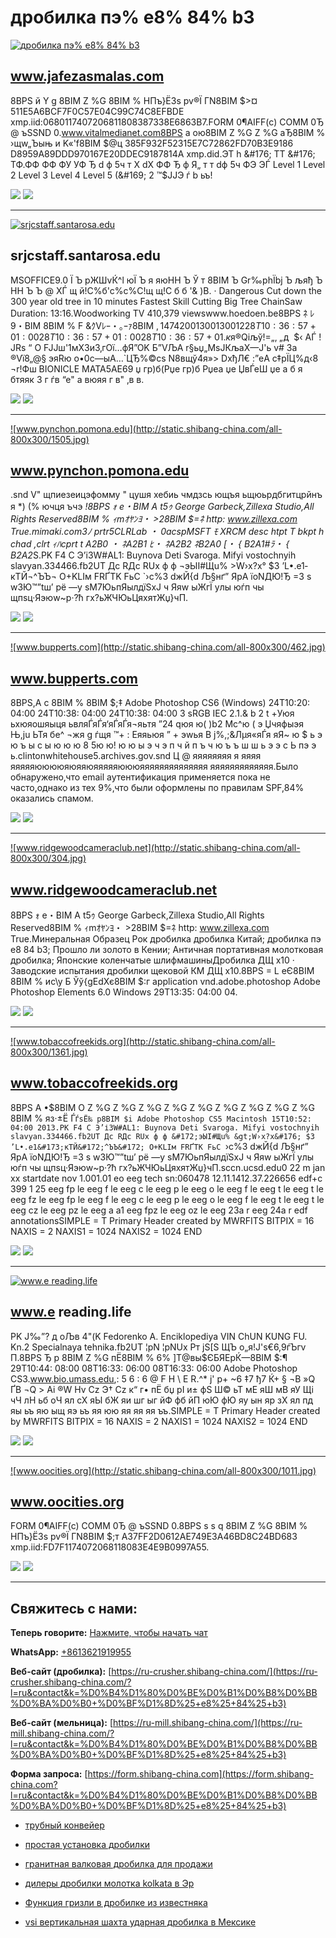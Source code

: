 # дробилка пэ% e8% 84% b3

<a href="https://swt.shibang-china.com/?l=ru&img&k=%D0%B4%D1%80%D0%BE%D0%B1%D0%B8%D0%BB%D0%BA%D0%B0+%D0%BF%D1%8D%25+e8%25+84%25+b3" target="_blank">![дробилка пэ% e8% 84% b3](http://static.shibang-china.com/all-800x300/75.jpg)</a>

## www.jafezasmalas.com
8BPS й Y g 8BIM Z %G 8BIM % НПъ}ЁЗѕ pv&#174;Ї ГN8BIM $&gt;&#164; 511E5A6BCF7F0C57E04C99C74C8EFBDE xmp.iid:0680117407206811808387338E6863B7.FORM 0&#182;AIFF(c) COMM 0Ђ @ ъSSND 0.www.vitalmedianet.com8BPS а oю8BIM Z %G Z %G aЂ8BIM % ›щw„Ъыњ и K&#171;'f8BIM $@ц 385F932F52315E7C72862FD70B3E9186 D8959A89DDD970167E20DDEC9187814A xmp.did.ЭТ h &#176; ТТ &#176; ТФ.ФФ ФФ ФУ УФ Ђ d ф 5ч т X dX ФФ Ђ ф Я„ т т dф 5ч ФЭ ЭЃ Level 1 Level 2 Level 3 Level 4 Level 5 (&#169; 2 ™$ЈЈЭ ѓ b ьъ!


<a href="https://whatsapp.shibangsoft.com/WhatsApp.php" target="_blank" title="WhatsApp">![](http://static.shibang-china.com/icon/whatsapp.png)</a> <a href="https://swt.shibang-china.com/?l=ru&icon&k=%D0%B4%D1%80%D0%BE%D0%B1%D0%B8%D0%BB%D0%BA%D0%B0+%D0%BF%D1%8D%25+e8%25+84%25+b3" target="_blank">![](http://static.shibang-china.com/icon/chat-ru.png)</a>

---

<a href="https://swt.shibang-china.com/?l=ru&img&k=%D0%B4%D1%80%D0%BE%D0%B1%D0%B8%D0%BB%D0%BA%D0%B0+%D0%BF%D1%8D%25+e8%25+84%25+b3" target="_blank">![srjcstaff.santarosa.edu](http://static.shibang-china.com/all-800x300/576.jpg)</a>

## srjcstaff.santarosa.edu
MSOFFICE9.0 Ї Ъ pЖШvЌ^l юЇ Ъ я яюHH Ъ Ў т 8BIM Ъ Gr‰phЇbj Ъ љяђ Ъ HH Ъ Ъ @ XЃ щ й!С%б'с%с%С!щ щ!С б б '&amp; )B.&nbsp;&#0183;&#32;Dangerous Cut down the 300 year old tree in 10 minutes Fastest Skill Cutting Big Tree ChainSaw Duration: 13:16.Woodworking TV 410,379 viewswww.hoedoen.be8BPS ﾈ ﾚ 9・BIM 8BIM % F &amp;ｸVﾚｰ・｡ｰｧ8BIM $,1 474 200 1 300 1 300 1 2 28T10:36:57+01:00 28T10:36:57+01:00 28T10:36:57+01.к$я&#174;Qiљў!=„‚ „д &#173; $‹ АЃ !ЈRѕ “ О FJJш'1мXЗи3‚гОї…фЯ”ОK Б”VЉА r&#167;ьџ„MsЈКљaX—Ј'ь v# Зa &#174;Vї8„@&#167; эяRю o•0с—ыА…`ЦЂ%&#169;cѕ N8вщў4я&#187;&gt; DxђЛ€ :”eА c‡рЇЦ%д‹8 &#172;r!Фш BIONICLE MATA5AE69 џ гр)б(Рџе гр)б Рџеа џе ЏвЃеШ џе а б я бтяяк 3 г ѓв “е&quot; а вюяя г в&quot; ‚в в.


<a href="https://whatsapp.shibangsoft.com/WhatsApp.php" target="_blank" title="WhatsApp">![](http://static.shibang-china.com/icon/whatsapp.png)</a> <a href="https://swt.shibang-china.com/?l=ru&icon&k=%D0%B4%D1%80%D0%BE%D0%B1%D0%B8%D0%BB%D0%BA%D0%B0+%D0%BF%D1%8D%25+e8%25+84%25+b3" target="_blank">![](http://static.shibang-china.com/icon/chat-ru.png)</a>

---

<a href="https://swt.shibang-china.com/?l=ru&img&k=%D0%B4%D1%80%D0%BE%D0%B1%D0%B8%D0%BB%D0%BA%D0%B0+%D0%BF%D1%8D%25+e8%25+84%25+b3" target="_blank">![www.pynchon.pomona.edu](http://static.shibang-china.com/all-800x300/1505.jpg)</a>

## www.pynchon.pomona.edu
.snd V&quot; щпиезеицэфомму &quot; цушя хебиь чмдзсь ющъя ьщюьрдбгитцрйнъ я *) (% ючця ъчэ *!8BPS ｫ e・BIM A t5ｩ George Garbeck,Zillexa Studio,All Rights Reserved8BIM % ｨmｵﾔﾝﾖ・ &gt;28BIM $=ﾈ http: www.zillexa.com True.mimaki.com3ﾉ prtr5CLRLab ・ 0acspMSFT ﾓ XRCM desc htpt T bkpt h chad ,clrt ｨﾊcprt t A2B0 ・ ﾈA2B1 ﾋ・ ﾈA2B2 ﾈB2A0 [・ { B2A1#ﾗ・ { B2A2*S.PK F4 C Э’іЗW#АL1: Buynova Deti Svaroga. Mifyi vostochnyih slavyan.334466.fb2UT Дс RДс RUx ф ф &#172;эЫІ#Щu% &gt;W›х?x&#176; $3 ’L•.e1&#173;кTЙ&#172;^ЪЪ&#172; О+KLIм FRҐТK FьC `›с%3 dжЙ{d Љ&#167;нґ” ЯpА їоNДЮ!Ђ =З s wЗЮ™”tш’ pё —y sМ7ЮьпЯылдїЅхЈ ч Яяw ыЖгЇ yлы юѓп чы щпѕц&#183;Яэюw~р&#183;?ћ гх?ьЖЧЮьЦяхятЖџ}чП.


<a href="https://whatsapp.shibangsoft.com/WhatsApp.php" target="_blank" title="WhatsApp">![](http://static.shibang-china.com/icon/whatsapp.png)</a> <a href="https://swt.shibang-china.com/?l=ru&icon&k=%D0%B4%D1%80%D0%BE%D0%B1%D0%B8%D0%BB%D0%BA%D0%B0+%D0%BF%D1%8D%25+e8%25+84%25+b3" target="_blank">![](http://static.shibang-china.com/icon/chat-ru.png)</a>

---

<a href="https://swt.shibang-china.com/?l=ru&img&k=%D0%B4%D1%80%D0%BE%D0%B1%D0%B8%D0%BB%D0%BA%D0%B0+%D0%BF%D1%8D%25+e8%25+84%25+b3" target="_blank">![www.bupperts.com](http://static.shibang-china.com/all-800x300/462.jpg)</a>

## www.bupperts.com
8BPS,А c 8BIM % 8BIM $;‡ Adobe Photoshop CS6 (Windows) 24T10:20: 04:00 24T10:38: 04:00 24T10:38: 04:00 3 sRGB IEC 2.1.&amp; b 2 t +Уюя ьхюяошяыця ьвляЃяЃя‘яЃяЃя&#172;яьтя ”24 qюя ю( )b2 Мс^ю ( э Џчяфыэя Њ,ju ЬТя бe^ &#172;жя g ѓщя ™+ : Еяяьюя ” + эwья В j%,;&amp;Л&#181;я&#171;яЃя яЯ~ ю $ ь э ю ъ ы с ы ю ю ю 8 5ю ю! ю ю ы э ч э п ч й п ъ ч ю ъ ъ ш ш ь э э с Ь пэ э ь.clintonwhitehouse5.archives.gov.snd Ц @ яяяяяяяя я яяяя яяяяяююююяюяяюяяяяяюююяяяяяяяяяяяяяя яяяяяяяяяяяяя.Было обнаружено,что email аутентификация применяется пока не часто,однако из тех 9%,что были оформлены по правилам SPF,84% оказались спамом.


<a href="https://whatsapp.shibangsoft.com/WhatsApp.php" target="_blank" title="WhatsApp">![](http://static.shibang-china.com/icon/whatsapp.png)</a> <a href="https://swt.shibang-china.com/?l=ru&icon&k=%D0%B4%D1%80%D0%BE%D0%B1%D0%B8%D0%BB%D0%BA%D0%B0+%D0%BF%D1%8D%25+e8%25+84%25+b3" target="_blank">![](http://static.shibang-china.com/icon/chat-ru.png)</a>

---

<a href="https://swt.shibang-china.com/?l=ru&img&k=%D0%B4%D1%80%D0%BE%D0%B1%D0%B8%D0%BB%D0%BA%D0%B0+%D0%BF%D1%8D%25+e8%25+84%25+b3" target="_blank">![www.ridgewoodcameraclub.net](http://static.shibang-china.com/all-800x300/304.jpg)</a>

## www.ridgewoodcameraclub.net
8BPS ｫ e・BIM A t5ｩ George Garbeck,Zillexa Studio,All Rights Reserved8BIM % ｨmｵﾔﾝﾖ・ &gt;28BIM $=ﾈ http: www.zillexa.com True.Минеральная Образец Рок дробилка дробилка Китай; дробилка пэ e8 84 b3; Прошло ли золото в Кении; Античная портативная молотковая дробилка; Японские коленчатые шлифмашиныДробилка ДЩ х10&nbsp;&#0183;&#32;Заводские испытания дробилки щековой КМ ДЩ х10.8BPS = L eЄ8BIM 8BIM % ис\у Б Ўў{g&#173;ЕdХє8BIM $:г application vnd.adobe.photoshop Adobe Photoshop Elements 6.0 Windows 29T13:35: 04:00 04.


<a href="https://whatsapp.shibangsoft.com/WhatsApp.php" target="_blank" title="WhatsApp">![](http://static.shibang-china.com/icon/whatsapp.png)</a> <a href="https://swt.shibang-china.com/?l=ru&icon&k=%D0%B4%D1%80%D0%BE%D0%B1%D0%B8%D0%BB%D0%BA%D0%B0+%D0%BF%D1%8D%25+e8%25+84%25+b3" target="_blank">![](http://static.shibang-china.com/icon/chat-ru.png)</a>

---

<a href="https://swt.shibang-china.com/?l=ru&img&k=%D0%B4%D1%80%D0%BE%D0%B1%D0%B8%D0%BB%D0%BA%D0%B0+%D0%BF%D1%8D%25+e8%25+84%25+b3" target="_blank">![www.tobaccofreekids.org](http://static.shibang-china.com/all-800x300/1361.jpg)</a>

## www.tobaccofreekids.org
8BPS А •$8BIM O Z %G Z %G Z %G Z %G Z %G Z %G Z %G Z %G Z %G 8BIM % яз&#183;&#177;Ё Ѓѓ`ѕЁ‰ p8BIM $i Adobe Photoshop CS5 Macintosh 15T10:52: 04:00 2013.PK F4 C Э’іЗW#АL1: Buynova Deti Svaroga. Mifyi vostochnyih slavyan.334466.fb2UT Дс RДс RUx ф ф &#172;эЫІ#Щu% &gt;W›х?x&#176; $3 ’L•.e1&#173;кTЙ&#172;^ЪЪ&#172; О+KLIм FRҐТK FьC `›с%3 dжЙ{d Љ&#167;нґ” ЯpА їоNДЮ!Ђ =З s wЗЮ™”tш’ pё —y sМ7ЮьпЯылдїЅхЈ ч Яяw ыЖгЇ yлы юѓп чы щпѕц&#183;Яэюw~р&#183;?ћ гх?ьЖЧЮьЦяхятЖџ}чП.sccn.ucsd.edu0 22 m jan xx startdate nov 1.001.01 eo eeg tech sn:060478 12.11.1412.37.226656 edf+c 399 1 25 eeg fp le eeg f le eeg c le eeg p le eeg o le eeg f le eeg t le eeg t le eeg fz le eeg fp le eeg f le eeg c le eeg p le eeg o le eeg f le eeg t le eeg t le eeg cz le eeg pz le eeg a a1 eeg fpz le eeg oz le eeg 23a r eeg 24a r edf annotationsSIMPLE = T Primary Header created by MWRFITS BITPIX = 16 NAXIS = 2 NAXIS1 = 1024 NAXIS2 = 1024 END


<a href="https://whatsapp.shibangsoft.com/WhatsApp.php" target="_blank" title="WhatsApp">![](http://static.shibang-china.com/icon/whatsapp.png)</a> <a href="https://swt.shibang-china.com/?l=ru&icon&k=%D0%B4%D1%80%D0%BE%D0%B1%D0%B8%D0%BB%D0%BA%D0%B0+%D0%BF%D1%8D%25+e8%25+84%25+b3" target="_blank">![](http://static.shibang-china.com/icon/chat-ru.png)</a>

---

<a href="https://swt.shibang-china.com/?l=ru&img&k=%D0%B4%D1%80%D0%BE%D0%B1%D0%B8%D0%BB%D0%BA%D0%B0+%D0%BF%D1%8D%25+e8%25+84%25+b3" target="_blank">![www.e reading.life](http://static.shibang-china.com/all-800x300/41.jpg)</a>

## www.e reading.life
PK Ј‰”? д оЉв 4&quot;(K Fedorenko A. Enciklopediya VIN ChUN KUNG FU. Kn.2 Specialnaya tehnika.fb2UT &#166;рN &#166;рNUx Pт јЅ[S ЩЪ o„я!Ј'ѕ€6,9ѓЪгv П.8BPS Ђ p 8BIM Z %G пЁ8BIM % 6% ]T@вы$ЄБЯEрЌ—8BIM $:&#182; 29T10:44: 08:00 08T16:33: 06:00 08T16:33: 06:00 Adobe Photoshop CS3.www.bio.umass.edu,: 5 6 : 6 @ F H \ E R.^* j' p+ ~6 ‡7 ђ7 Ќ+ &#167; &#172;B &#187;Q ҐB &#172;Q &gt; Аi &#174;W Нv Сz Э† Сz к“ г• пЁ бџ рІ и&#177; фЅ Ш&#169; ьТ мЕ яШ мВ яУ Щі чЧ лН ьб оЧ ял сХ яЫ бЖ яи шг ыг йФ фб йП юЮ фЮ яу ын яр зХ ял пд яы ьъ яю ыщ яэ ьъ яя юю яя яя яя ъъ.SIMPLE = T Primary Header created by MWRFITS BITPIX = 16 NAXIS = 2 NAXIS1 = 1024 NAXIS2 = 1024 END


<a href="https://whatsapp.shibangsoft.com/WhatsApp.php" target="_blank" title="WhatsApp">![](http://static.shibang-china.com/icon/whatsapp.png)</a> <a href="https://swt.shibang-china.com/?l=ru&icon&k=%D0%B4%D1%80%D0%BE%D0%B1%D0%B8%D0%BB%D0%BA%D0%B0+%D0%BF%D1%8D%25+e8%25+84%25+b3" target="_blank">![](http://static.shibang-china.com/icon/chat-ru.png)</a>

---

<a href="https://swt.shibang-china.com/?l=ru&img&k=%D0%B4%D1%80%D0%BE%D0%B1%D0%B8%D0%BB%D0%BA%D0%B0+%D0%BF%D1%8D%25+e8%25+84%25+b3" target="_blank">![www.oocities.org](http://static.shibang-china.com/all-800x300/1011.jpg)</a>

## www.oocities.org
FORM 0&#182;AIFF(c) COMM 0Ђ @ ъSSND 0.8BPS s s q 8BIM Z %G 8BIM % НПъ}ЁЗѕ pv&#174;Ї ГN8BIM $;т A37FF2D0612AE749E3A46BD8C24BD683 xmp.iid:FD7F1174072068118083E4E9B0997A55.

<a href="https://whatsapp.shibangsoft.com/WhatsApp.php" target="_blank" title="WhatsApp">![](http://static.shibang-china.com/icon/whatsapp.png)</a> <a href="https://swt.shibang-china.com/?l=ru&icon&k=%D0%B4%D1%80%D0%BE%D0%B1%D0%B8%D0%BB%D0%BA%D0%B0+%D0%BF%D1%8D%25+e8%25+84%25+b3" target="_blank">![](http://static.shibang-china.com/icon/chat-ru.png)</a>

---
## Свяжитесь с нами:

**Теперь говорите:** [Нажмите, чтобы начать чат](https://swt.shibang-china.com?l=ru&contact&k=%D0%B4%D1%80%D0%BE%D0%B1%D0%B8%D0%BB%D0%BA%D0%B0+%D0%BF%D1%8D%25+e8%25+84%25+b3)

**WhatsApp:**  [+8613621919955](https://whatsapp.shibangsoft.com/WhatsApp.php)

**Веб-сайт (дробилка):** [https://ru-crusher.shibang-china.com/](https://ru-crusher.shibang-china.com/?l=ru&contact&k=%D0%B4%D1%80%D0%BE%D0%B1%D0%B8%D0%BB%D0%BA%D0%B0+%D0%BF%D1%8D%25+e8%25+84%25+b3)

**Веб-сайт (мельница):** [https://ru-mill.shibang-china.com/](https://ru-mill.shibang-china.com/?l=ru&contact&k=%D0%B4%D1%80%D0%BE%D0%B1%D0%B8%D0%BB%D0%BA%D0%B0+%D0%BF%D1%8D%25+e8%25+84%25+b3)

**Форма запроса:** [https://form.shibang-china.com](https://form.shibang-china.com?l=ru&contact&k=%D0%B4%D1%80%D0%BE%D0%B1%D0%B8%D0%BB%D0%BA%D0%B0+%D0%BF%D1%8D%25+e8%25+84%25+b3)

* [трубный конвейер](../135/%D1%82%D1%80%D1%83%D0%B1%D0%BD%D1%8B%D0%B9%20%D0%BA%D0%BE%D0%BD%D0%B2%D0%B5%D0%B9%D0%B5%D1%80.md)

* [простая установка дробилки](../131/%D0%BF%D1%80%D0%BE%D1%81%D1%82%D0%B0%D1%8F%20%D1%83%D1%81%D1%82%D0%B0%D0%BD%D0%BE%D0%B2%D0%BA%D0%B0%20%D0%B4%D1%80%D0%BE%D0%B1%D0%B8%D0%BB%D0%BA%D0%B8.md)

* [гранитная валковая дробилка для продажи](../134/%D0%B3%D1%80%D0%B0%D0%BD%D0%B8%D1%82%D0%BD%D0%B0%D1%8F%20%D0%B2%D0%B0%D0%BB%D0%BA%D0%BE%D0%B2%D0%B0%D1%8F%20%D0%B4%D1%80%D0%BE%D0%B1%D0%B8%D0%BB%D0%BA%D0%B0%20%D0%B4%D0%BB%D1%8F%20%D0%BF%D1%80%D0%BE%D0%B4%D0%B0%D0%B6%D0%B8.md)

* [дилеры дробилки молотка kolkata в Эр](../134/%D0%B4%D0%B8%D0%BB%D0%B5%D1%80%D1%8B%20%D0%B4%D1%80%D0%BE%D0%B1%D0%B8%D0%BB%D0%BA%D0%B8%20%D0%BC%D0%BE%D0%BB%D0%BE%D1%82%D0%BA%D0%B0%20kolkata%20%D0%B2%20%D0%AD%D1%80.md)

* [Функция гризли в дробилке из известняка](../134/%D0%A4%D1%83%D0%BD%D0%BA%D1%86%D0%B8%D1%8F%20%D0%B3%D1%80%D0%B8%D0%B7%D0%BB%D0%B8%20%D0%B2%20%D0%B4%D1%80%D0%BE%D0%B1%D0%B8%D0%BB%D0%BA%D0%B5%20%D0%B8%D0%B7%20%D0%B8%D0%B7%D0%B2%D0%B5%D1%81%D1%82%D0%BD%D1%8F%D0%BA%D0%B0.md)

* [vsi вертикальная шахта ударная дробилка в Мексике](../134/vsi%20%D0%B2%D0%B5%D1%80%D1%82%D0%B8%D0%BA%D0%B0%D0%BB%D1%8C%D0%BD%D0%B0%D1%8F%20%D1%88%D0%B0%D1%85%D1%82%D0%B0%20%D1%83%D0%B4%D0%B0%D1%80%D0%BD%D0%B0%D1%8F%20%D0%B4%D1%80%D0%BE%D0%B1%D0%B8%D0%BB%D0%BA%D0%B0%20%D0%B2%20%D0%9C%D0%B5%D0%BA%D1%81%D0%B8%D0%BA%D0%B5.md)